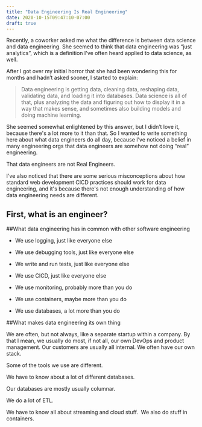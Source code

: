 ```yaml
---
title: "Data Engineering Is Real Engineering"
date: 2020-10-15T09:47:10-07:00
draft: true
---
```


Recently, a coworker asked me what the difference is between data science and data engineering. 
She seemed to think that data engineering was “just analytics”, which is a definition I've often 
heard applied to data science, as well. 

After I got over my initial horror that she had been wondering this for months and hadn’t asked sooner, I started to explain: 

 > Data engineering is getting data, cleaning data, reshaping data, validating data, and loading it into databases. 
 > Data science is all of that, plus analyzing the data and figuring out how to display it in a way that makes sense, 
 and sometimes also building models and doing machine learning. 

She seemed somewhat enlightened by this answer, but I didn’t love it, because there's a lot more to it than that. 
So I wanted to write something here about what data engineers do all day, 
because I’ve noticed a belief in many engineering orgs that data engineers are somehow not doing “real” engineering. 

That data engineers are not Real Engineers. 

I've also noticed that there are some serious misconceptions about how standard web development CICD practices should work
for data engineering, and it's because there's not enough understanding of how data engineering needs are different. 

## First, what is an engineer?

<to do: write this part>

##What data engineering has in common with other software engineering

- We use logging, just like everyone else

- We use debugging tools, just like everyone else

- We write and run tests, just like everyone else

- We use CICD, just like everyone else

- We use monitoring, probably more than you do

- We use containers, maybe more than you do

-  We use databases, a lot more than you do

##What makes data engineering its own thing

We are often, but not always, like a separate startup within a company. 
By that I mean, we usually do most, if not all, our own DevOps and product management. 
Our customers are usually all internal. We often have our own stack. 

Some of the tools we use are different. 

We have to know about a lot of different databases. 

Our databases are mostly usually columnar. 

We do a lot of ETL. 

We have to know all about streaming and cloud stuff. 
 We also do stuff in containers. 